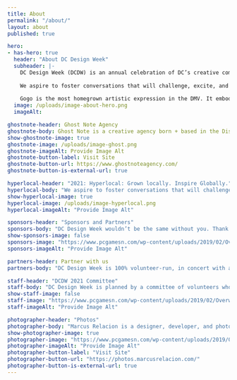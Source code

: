 ```yaml
---
title: About
permalink: "/about/"
layout: about
published: true

hero:
- has-hero: true
  header: "About DC Design Week"
  subheader: |-
    DC Design Week (DCDW) is an annual celebration of DC’s creative community: an ever-growing body of professionals, makers, and voices working across disciplines. This year, we’re shifting our focus to feature events curated and hosted by our community.
    
    We aspire to foster conversations that will challenge, excite, and promote change. We want to lean into the call and response nature of design and the grassroots history of the District; with a focus on the DMV’s unique local flavor and its impact, particularly Gogo music and culture. Design constitutes different points of reference. Local makers can expect our vision for the future to be pluralistic and our art and design practices to contain a multitude of perspectives and experiences.
    
    Gogo is the most homegrown artistic expression in the DMV. It embodies the DIY spirit of DCDW and it’s community.
  image: /uploads/image-about-hero.png
  imageAlt: 

ghostnote-header: Ghost Note Agency
ghostnote-body: Ghost Note is a creative agency born + based in the District of Columbia. We believe that when good people come together they create truly great things.
show-ghostnote-image: true
ghostnote-image: /uploads/image-ghost.png
ghostnote-imageAlt: Provide Image Alt
ghostnote-button-label: Visit Site
ghostnote-button-url: https://www.ghostnoteagency.com/
ghostnote-button-is-external-url: true

hyperlocal-header: "2021: Hyperlocal: Grown locally. Inspire Globally."
hyperlocal-body: "We aspire to foster conversations that will challenge, excite, and promote change. We want to lean into the call and response nature of design and the grassroots history of the District; with a focus on the DMV’s unique local flavor and its impact, particularly Gogo music and culture. Design constitutes different points of reference. Local makers can expect our vision for the future to be pluralistic and our art and design practices to contain a multitude of perspectives and experiences."
show-hyperlocal-image: true
hyperlocal-image: /uploads/image-hyperlocal.png
hyperlocal-imageAlt: "Provide Image Alt"

sponsors-header: "Sponsors and Partners"
sponsors-body: "DC Design Week wouldn’t be the same without you. Thank you for your support."
show-sponsors-image: false
sponsors-image: "https://www.pcgamesn.com/wp-content/uploads/2019/02/Overwatch-Baptiste-Abilities.jpg"
sponsors-imageAlt: "Provide Image Alt"

partners-header: Partner with us
partners-body: "DC Design Week is 100% volunteer-run, in concert with a consortium of local associations, meetup groups, and small businesses. We’re looking for sponsors who can help ensure every event is as accessible and inclusive as possible, whether through donations or in-kind gifts. If you’re interested in partnering with DC Design Week this year, let us know."

staff-header: "DCDW 2021 Committee"
staff-body: "DC Design Week is planned by a committee of volunteers who plan each event, do all the outreach, and more. We’re so grateful for their contributions."
show-staff-image: false
staff-image: "https://www.pcgamesn.com/wp-content/uploads/2019/02/Overwatch-Baptiste-Abilities.jpg"
staff-imageAlt: "Provide Image Alt"

photographer-header: "Photos"
photographer-body: "Marcus Relacion is a designer, developer, and photographer in the DMV area. Thank you for helping us feature DC through your lens and capturing hyperlocal in such vivid and impactful moments."
show-photographer-image: true
photographer-image: "https://www.pcgamesn.com/wp-content/uploads/2019/02/Overwatch-Baptiste-Abilities.jpg"
photographer-imageAlt: "Provide Image Alt"
photographer-button-label: "Visit Site"
photographer-button-url: "https://photos.marcusrelacion.com/"
photographer-button-is-external-url: true
---
```

